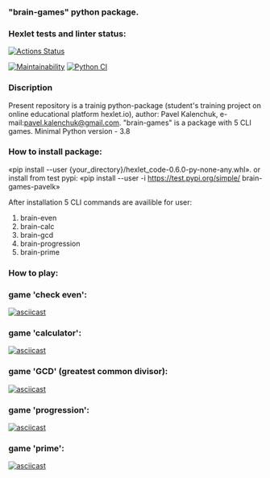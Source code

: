 ### "brain-games" python package.
### Hexlet tests and linter status:
[![Actions Status](https://github.com/pakchuk/python-project-lvl1/workflows/hexlet-check/badge.svg)](https://github.com/pakchuk/python-project-lvl1/actions)

[![Maintainability](https://api.codeclimate.com/v1/badges/cfcb2c51d4230c2fcbe1/maintainability)](https://codeclimate.com/github/pakchuk/python-project-lvl1/maintainability)
[![Python CI](https://github.com/pakchuk/python-project-lvl1/actions/workflows/pyci.yml/badge.svg)](https://github.com/pakchuk/python-project-lvl1/actions/workflows/pyci.yml)

### Discription
Present repository is a trainig python-package (student's training project on online educational platform hexlet.io), author: Pavel Kalenchuk, e-mail:pavel.kalenchuk@gmail.com.
"brain-games" is a package with 5 CLI games.
Minimal Python version - 3.8

### How to install package:
«pip install --user {your_directory}/hexlet_code-0.6.0-py-none-any.whl».
or install from test pypi:
«pip install --user -i https://test.pypi.org/simple/ brain-games-pavelk»


After installation 5 CLI commands  are availible for user:
1. brain-even
2. brain-calc
3. brain-gcd
4. brain-progression
5. brain-prime

### How to play:

### game 'check even':
[![asciicast](https://asciinema.org/a/g1OyeTJShlKzUil6qrCXjLL7P.svg)](https://asciinema.org/a/g1OyeTJShlKzUil6qrCXjLL7P)

### game 'calculator':
[![asciicast](https://asciinema.org/a/4rABmt6peF6JzS4bkyXMbHyEC.svg)](https://asciinema.org/a/4rABmt6peF6JzS4bkyXMbHyEC)

### game 'GCD' (greatest common divisor):
[![asciicast](https://asciinema.org/a/4rABmt6peF6JzS4bkyXMbHyEC.svg)](https://asciinema.org/a/4rABmt6peF6JzS4bkyXMbHyEC)

### game 'progression':
[![asciicast](https://asciinema.org/a/AxcJcRWAWdv6E9AZRhIm5NTg7.svg)](https://asciinema.org/a/AxcJcRWAWdv6E9AZRhIm5NTg7)

### game 'prime':
[![asciicast](https://asciinema.org/a/7RnPXRp92fTfhhJbTDFWlengt.svg)](https://asciinema.org/a/7RnPXRp92fTfhhJbTDFWlengt)